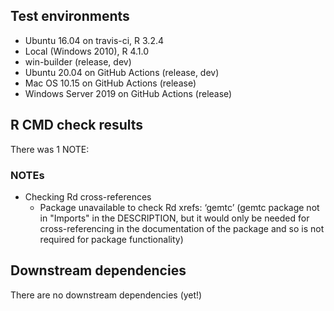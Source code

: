 ## Test environments

* Ubuntu 16.04 on travis-ci, R 3.2.4
* Local (Windows 2010), R 4.1.0
* win-builder (release, dev)
* Ubuntu 20.04 on GitHub Actions (release, dev)
* Mac OS 10.15 on GitHub Actions (release)
* Windows Server 2019 on GitHub Actions (release)


## R CMD check results

There was 1 NOTE: 

### NOTEs

* Checking Rd cross-references
  + Package unavailable to check Rd xrefs: ‘gemtc’ (gemtc package not in "Imports" in the DESCRIPTION, but it would only be needed for cross-referencing in the documentation of the package and so is not required for package functionality)


## Downstream dependencies

There are no downstream dependencies (yet!)
